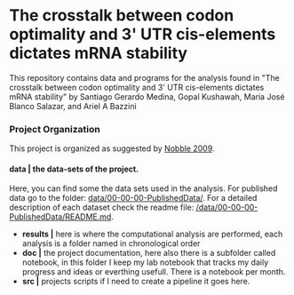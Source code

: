 # The crosstalk between codon optimality and 3' UTR cis-elements dictates mRNA stability

This repository contains data and programs for the analysis found in "The crosstalk between codon optimality and 3' UTR cis-elements dictates mRNA stability" by Santiago Gerardo Medina, Gopal Kushawah, María José Blanco Salazar, and Ariel A Bazzini


### Project Organization

This project is organized as suggested by [Nobble 2009](https://journals.plos.org/ploscompbiol/article?id=10.1371/journal.pcbi.1000424).

#### **data |** the data-sets of the project.

Here, you can find some the data sets used in the analysis. For published data go to the folder: [data/00-00-00-PublishedData/](/data/00-00-00-PublishedData). For a detailed description of each dataset check the readme file: [/data/00-00-00-PublishedData/README.md](/data/00-00-00-PublishedData/README.md).

+ **results |** here is where the computational analysis are performed, each analysis is a folder named
in chronological order
+ **doc |** the project documentation, here also there is a subfolder called notebook, in this folder I keep
my lab notebook that tracks my daily progress and ideas or everthing usefull. There is a notebook per month.
+ **src |** projects scripts if I need to create a pipeline it goes here.
